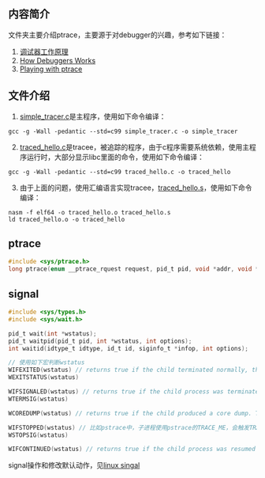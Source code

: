 ## 内容简介
文件夹主要介绍ptrace，主要源于对debugger的兴趣，参考如下链接：
1. [调试器工作原理](https://abcdxyzk.github.io/blog/2013/11/29/debug-debuger-1/)
2. [How Debuggers Works](https://eli.thegreenplace.net/2011/01/23/how-debuggers-work-part-1)
3. [Playing with ptrace](https://www.linuxjournal.com/article/6100)

## 文件介绍
1. [simple_tracer.c](./simple_tracer.c)是主程序，使用如下命令编译：
```shell
gcc -g -Wall -pedantic --std=c99 simple_tracer.c -o simple_tracer
```
2. [traced_hello.c](./traced_hello.c)是tracee，被追踪的程序，由于c程序需要系统依赖，使用主程序运行时，大部分显示libc里面的命令，使用如下命令编译：
```shell
gcc -g -Wall -pedantic --std=c99 traced_hello.c -o traced_hello
```
3. 由于上面的问题，使用汇编语言实现tracee，[traced_hello.s](./traced_hello.s)，使用如下命令编译：
```shell
nasm -f elf64 -o traced_hello.o traced_hello.s
ld traced_hello.o -o traced_hello
```

## ptrace
```c
#include <sys/ptrace.h>
long ptrace(enum __ptrace_rquest request, pid_t pid, void *addr, void *data);
```
## signal
```c
#include <sys/types.h>
#include <sys/wait.h>

pid_t wait(int *wstatus);
pid_t waitpid(pid_t pid, int *wstatus, int options);
int waitid(idtype_t idtype, id_t id, siginfo_t *infop, int options);

// 使用如下宏判断wstatus
WIFEXITED(wstatus) // returns true if the child terminated normally, that is, by calling exit or _exit, or by returning from main()
WEXITSTATUS(wstatus)

WIFSIGNALED(wstatus) // returns true if the child process was terminated by a signal
WTERMSIG(wstatus)

WCOREDUMP(wstatus) // returns true if the child produced a core dump. This micro should be employed only if WIFSIGNALED returned true

WIFSTOPPED(wstatus) // 比如pstrace中，子进程使用pstrace的TRACE_ME，会触发TRACED信号给父进程，父进程使用这类宏
WSTOPSIG(wstatus)

WIFCONTINUED(wstatus) // returns true if the child process was resumed by delivery of SIGCONT
```
signal操作和修改默认动作，见[linux singal](https://man7.org/linux/man-pages/man7/signal.7.html)